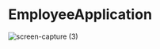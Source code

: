 # EmployeeApplication

![screen-capture (3)](https://user-images.githubusercontent.com/63086737/226213832-a41a0ef5-7dcd-434c-8e7f-f09a73a440aa.gif)
